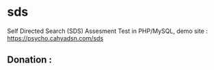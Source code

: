 # sds
Self Directed Search (SDS) Assesment Test in PHP/MySQL, demo site : https://psycho.cahyadsn.com/sds

## Donation : 
